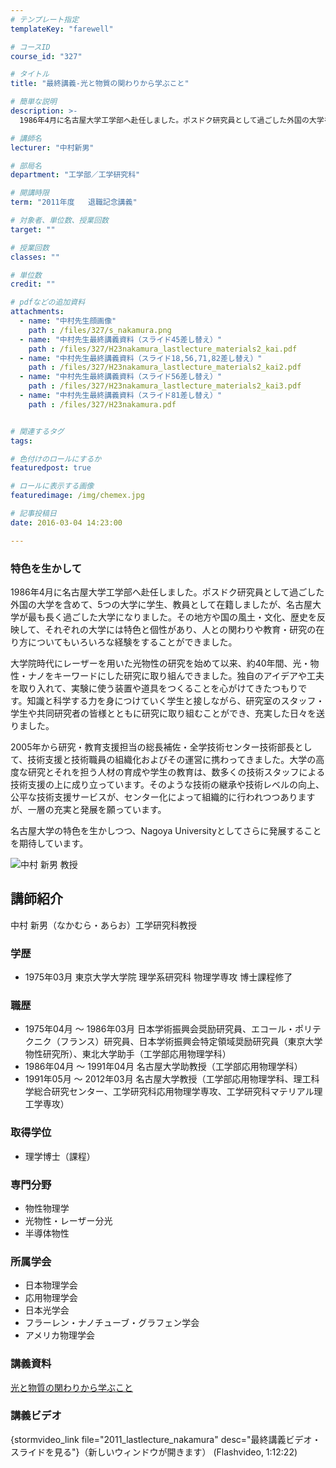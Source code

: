 ```yaml
---
# テンプレート指定
templateKey: "farewell"

# コースID
course_id: "327"

# タイトル
title: "最終講義-光と物質の関わりから学ぶこと"

# 簡単な説明
description: >-
  1986年4月に名古屋大学工学部へ赴任しました。ポスドク研究員として過ごした外国の大学を含めて、5つの大学に学生、教員として在籍しましたが、名古屋大学が最も長く過ごした大学になりました。その地方や...

# 講師名
lecturer: "中村新男"

# 部局名
department: "工学部／工学研究科"

# 開講時限
term: "2011年度	退職記念講義"

# 対象者、単位数、授業回数
target: ""

# 授業回数
classes: ""

# 単位数
credit: ""

# pdfなどの追加資料
attachments: 
  - name: "中村先生顔画像" 
    path : /files/327/s_nakamura.png
  - name: "中村先生最終講義資料（スライド45差し替え）" 
    path : /files/327/H23nakamura_lastlecture_materials2_kai.pdf
  - name: "中村先生最終講義資料（スライド18,56,71,82差し替え）" 
    path : /files/327/H23nakamura_lastlecture_materials2_kai2.pdf
  - name: "中村先生最終講義資料（スライド56差し替え）" 
    path : /files/327/H23nakamura_lastlecture_materials2_kai3.pdf
  - name: "中村先生最終講義資料（スライド81差し替え）" 
    path : /files/327/H23nakamura.pdf


# 関連するタグ
tags:

# 色付けのロールにするか
featuredpost: true

# ロールに表示する画像
featuredimage: /img/chemex.jpg

# 記事投稿日
date: 2016-03-04 14:23:00

---
```

### 特色を生かして 

1986年4月に名古屋大学工学部へ赴任しました。ポスドク研究員として過ごした外国の大学を含めて、5つの大学に学生、教員として在籍しましたが、名古屋大学が最も長く過ごした大学になりました。その地方や国の風土・文化、歴史を反映して、それぞれの大学には特色と個性があり、人との関わりや教育・研究の在り方についてもいろいろな経験をすることができました。 

大学院時代にレーザーを用いた光物性の研究を始めて以来、約40年間、光・物性・ナノをキーワードにした研究に取り組んできました。独自のアイデアや工夫を取り入れて、実験に使う装置や道具をつくることを心がけてきたつもりで す。知識と科学する力を身につけていく学生と接しながら、研究室のスタッフ・学生や共同研究者の皆様とともに研究に取り組むことができ、充実した日々を送りました。 

2005年から研究・教育支援担当の総長補佐・全学技術センター技術部長として、技術支援と技術職員の組織化およびその運営に携わってきました。大学の高度な研究とそれを担う人材の育成や学生の教育は、数多くの技術スタッフによる技術支援の上に成り立っています。そのような技術の継承や技術レベルの向上、公平な技術支援サービスが、センター化によって組織的に行われつつありますが、一層の充実と発展を願っています。 

名古屋大学の特色を生かしつつ、Nagoya Universityとしてさらに発展することを期待しています。

![中村 新男 教授](/files/327/s_nakamura.png) 
## 講師紹介

中村 新男（なかむら・あらお）工学研究科教授 

### 学歴

  * 1975年03月 東京大学大学院 理学系研究科 物理学専攻 博士課程修了

### 職歴

  * 1975年04月 〜 1986年03月 日本学術振興会奨励研究員、エコール・ポリテクニク（フランス）研究員、日本学術振興会特定領域奨励研究員（東京大学物性研究所）、東北大学助手（工学部応用物理学科）
  * 1986年04月 〜 1991年04月 名古屋大学助教授（工学部応用物理学科）
  * 1991年05月 〜 2012年03月 名古屋大学教授（工学部応用物理学科、理工科学総合研究センター、工学研究科応用物理学専攻、工学研究科マテリアル理工学専攻） 

### 取得学位

  * 理学博士（課程）

### 専門分野

  * 物性物理学
  * 光物性・レーザー分光
  * 半導体物性

### 所属学会

  * 日本物理学会
  * 応用物理学会
  * 日本光学会
  * フラーレン・ナノチューブ・グラフェン学会
  * アメリカ物理学会
### 講義資料


[光と物質の関わりから学ぶこと](/files/327/H23nakamura.pdf) 

### 講義ビデオ

{stormvideo_link file="2011_lastlecture_nakamura" desc="最終講義ビデオ・スライドを見る"}（新しいウィンドウが開きます） (Flashvideo, 1:12:22)